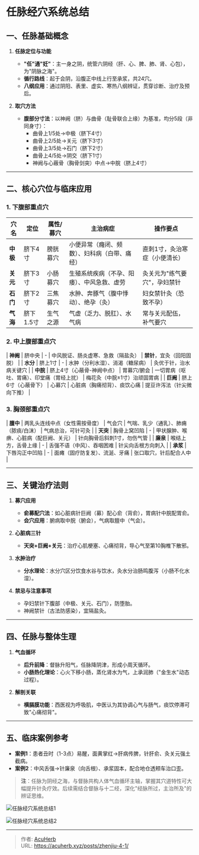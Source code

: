 # 任脉经穴系统总结


## **一、任脉基础概念**
1. **任脉定位与功能**  
   - **"任"通"妊"**：主一身之阴，统管六阴经（肝、心、脾、肺、肾、心包），为"阴脉之海"。  
   - **循行路线**：起于会阴，沿腹正中线上行至承浆，共24穴。  
   - **八纲应用**：通过阴阳、表里、虚实、寒热八纲辨证，贯穿诊断、治疗及预后。  

2. **取穴方法**  
   - **腹部分寸法**：以神阙（脐）与曲骨（耻骨联合上缘）为基准，均分5段（非同身寸）：  
     - 曲骨上1/5处→中极（脐下4寸）  
     - 曲骨上2/5处→关元（脐下3寸）  
     - 曲骨上3/5处→石门（脐下2寸）  
     - 曲骨上4/5处→阴交（脐下1寸）  
     - 神阙与心蔽骨（胸骨剑突）中点→中脘（脐上4寸）  

---

## **二、核心穴位与临床应用**
### **1. 下腹部重点穴**
| 穴名 | 定位                | 属性/募穴       | 主治病症                          | 操作要点                  |
|------|---------------------|-----------------|-----------------------------------|---------------------------|
| **中极** | 脐下4寸             | 膀胱募穴        | 小便异常（癃闭、频数）、妇科病（白带、痛经） | 直刺1寸，灸治寒症（小便清长） |
| **关元** | 脐下3寸             | 小肠募穴        | 生殖系统疾病（不孕、阳痿）、中风急救、虚劳 | 灸关元为"练气要穴"，孕妇禁针 |
| **石门** | 脐下2寸             | 三焦募穴        | 水肿、奔豚气（腹中悸动）、绝孕（灸） | 妇女禁针灸（恐致不孕）      |
| **气海** | 脐下1.5寸           | 生气之源        | 气虚（乏力、脱肛）、水气病        | 常与关元配伍，补气要穴      |

### **2. 中上腹部重点穴**
| **神阙** | 脐中央              | -               | 中风脱证、肠炎虚寒、急救（隔盐灸） | **禁针**，宜灸（回阳固脱） |
| **水分** | 脐上1寸             | -               | 水肿（分利水湿）、消渴（糖尿病）    | 灸优于针，治水病关键穴      |
| **中脘** | 脐上4寸（心蔽骨-神阙中点） | 胃募穴/腑会     | 一切胃病（呕吐、胃痛）、印堂痛（胃经上扰） | 梅花灸（中脘±1寸）治顽固胃病 |
| **巨阙** | 脐上6寸（心蔽骨下） | 心募穴          | 心脏病（胸痛彻背）、痰饮心痛        | 提豆许泻法（针尖微向下推）  |

### **3. 胸颈部重点穴**
| **膻中** | 两乳头连线中点（女性需按骨度） | 气会穴          | 气喘、乳少（通乳）、肺痈（脓痰/白沫） | 气病总治，可针可灸          |
| **天突** | 胸骨上窝凹陷        | -               | 甲状腺肿、喉痹、心脏病（配巨阙、关元） | 针向胸骨后斜刺1寸，勿伤气管 |
| **廉泉** | 喉结上方，舌骨上缘  | -               | 舌强不语（中风）、吞咽困难          | 针尖向舌根方向刺入          |
| **承浆** | 下唇沟正中凹陷      | -               | 面瘫（固疗防复发）、流涎、牙痛      | 张口取穴，针后配合人中       |

---

## **三、关键治疗法则**
1. **募穴应用**  
   - **俞募配穴法**：如心脏病针巨阙（募）配心俞（背俞），胃病针中脘配胃俞。  
   - **会穴应用**：腑病取中脘（腑会），气病取膻中（气会）。  

2. **心脏病三针**  
   - **天突+巨阙+关元**：治疗心肌梗塞、心痛彻背，导心气至第10胸椎下散邪。  

3. **水肿治疗**  
   - **分水理论**：水分穴区分饮食水谷与饮水，灸水分治肠鸣腹泻（小肠不化水湿）。  

4. **禁忌与注意事项**  
   - 孕妇禁针下腹部（中极、关元、石门），防堕胎。  
   - 神阙禁针（古法防感染），宜隔盐灸。  

---

## **四、任脉与整体生理**
1. **气血循环**  
   - **后升前降**：督脉升阳气，任脉降阴津，形成小周天循环。  
   - **小肠热化理论**：心火下移小肠，蒸化肾水为气，上承润肺（"金生水"动态过程）。  

2. **解剖关联**  
   - **横膈膜功能**：西医视为呼吸肌，中医认为其协调心气与肠气，痰饮停滞可致"心痛彻背"。  

---

## **五、临床案例参考**
- **案例1**：患者丑时（1-3点）易醒，面黄掌红→肝病传脾，针肝俞、灸关元强土截病。  
- **案例2**：中风舌强→针廉泉（向舌根）、承浆固本，配合地仓透颊车治口歪。  

> **注**：任脉为阴经之海，与督脉共构人体气血循环主轴，掌握其穴道特性可大幅提升针灸疗效。后续需结合督脉与十二经，深化"经脉所过，主治所及"的辨证思维。

![任脉经穴系统总结1](http://img.xingtan.one/i/2025/07/11/6870ca1355ba9.webp)

![任脉经穴系统总结2](http://img.xingtan.one/i/2025/07/11/6870ca1616bc7.webp)

---

> 作者: [AcuHerb](https://acuherb.xyz)  
> URL: https://acuherb.xyz/posts/zhenjiu-4-1/  

